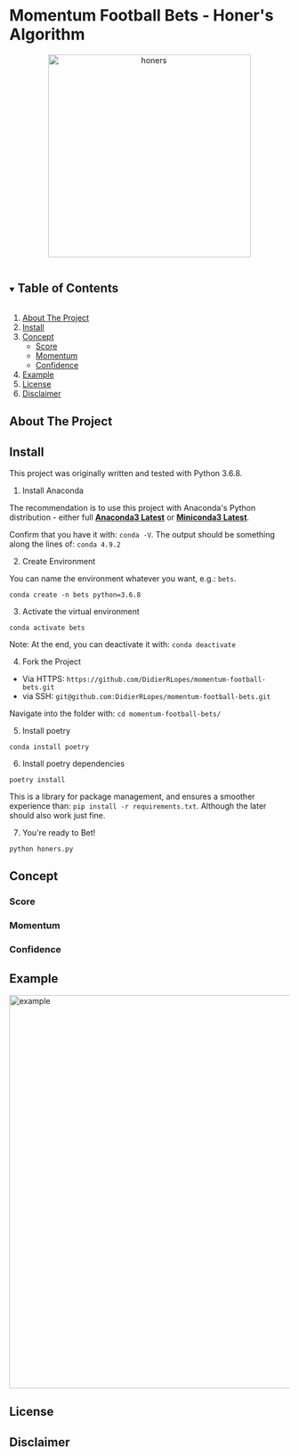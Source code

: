 # Momentum Football Bets - Honer's Algorithm

<p align="center">
<img width="364" alt="honers" src="https://user-images.githubusercontent.com/25267873/113485553-fff9ae80-94a5-11eb-86a6-298693f5ba65.png">
</p>

<!-- TABLE OF CONTENTS -->
<details open="open">
  <summary><h2 style="display: inline-block">Table of Contents</h2></summary>
  <ol>
    <li><a href="#about-the-project">About The Project</a></li>
    <li><a href="#install">Install</a></li>
    <li>
      <a href="#concept">Concept</a>
      <ul>
        <li><a href="#score">Score</a></li>
        <li><a href="#momentum">Momentum</a></li>
        <li><a href="#confidence">Confidence</a></li>
      </ul>
    </li>
    <li><a href="#example">Example</a> </li>
    <li><a href="#license">License</a></li>
    <li><a href="#disclaimer">Disclaimer</a></li>
  </ol>
</details>

## About The Project

## Install

This project was originally written and tested with Python 3.6.8.

1. Install Anaconda

The recommendation is to use this project with Anaconda's Python distribution - either full [__Anaconda3 Latest__](https://repo.anaconda.com/archive/) or [__Miniconda3 Latest__](https://repo.anaconda.com/archive/).

Confirm that you have it with: `conda -V`. The output should be something along the lines of: `conda 4.9.2`

2. Create Environment

You can name the environment whatever you want, e.g.: `bets`.
```
conda create -n bets python=3.6.8
````

3. Activate the virtual environment
```
conda activate bets
```
Note: At the end, you can deactivate it with: `conda deactivate`

4. Fork the Project

- Via HTTPS: `https://github.com/DidierRLopes/momentum-football-bets.git`
- via SSH:  `git@github.com:DidierRLopes/momentum-football-bets.git`

Navigate into the folder with: `cd momentum-football-bets/`

5. Install poetry
```
conda install poetry
```

6. Install poetry dependencies
```
poetry install
```
This is a library for package management, and ensures a smoother experience than: ``pip install -r requirements.txt``. Although the later should also work just fine.

7.  You're ready to Bet!

```
python honers.py
```


## Concept

### Score

### Momentum

### Confidence

## Example

<img width="706" alt="example" src="https://user-images.githubusercontent.com/25267873/113477261-88f9f100-9478-11eb-9cb0-74936de34078.png">

## License

## Disclaimer
